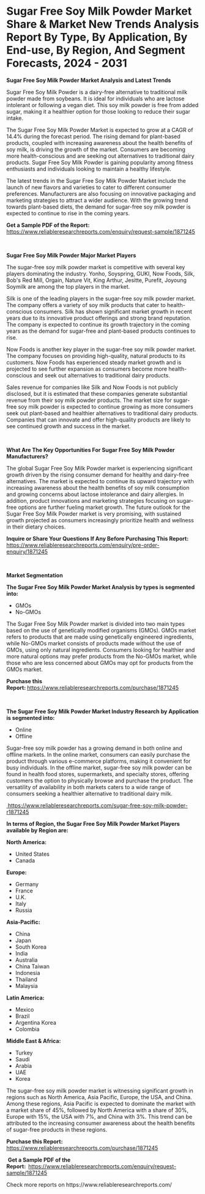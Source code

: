 <p><h1>Sugar Free Soy Milk Powder Market Share & Market New Trends Analysis Report By Type, By Application, By End-use, By Region, And Segment Forecasts, 2024 - 2031</h1></p><p><strong>Sugar Free Soy Milk Powder Market Analysis and Latest Trends</strong></p>
<p><p>Sugar Free Soy Milk Powder is a dairy-free alternative to traditional milk powder made from soybeans. It is ideal for individuals who are lactose intolerant or following a vegan diet. This soy milk powder is free from added sugar, making it a healthier option for those looking to reduce their sugar intake.</p><p>The Sugar Free Soy Milk Powder Market is expected to grow at a CAGR of 14.4% during the forecast period. The rising demand for plant-based products, coupled with increasing awareness about the health benefits of soy milk, is driving the growth of the market. Consumers are becoming more health-conscious and are seeking out alternatives to traditional dairy products. Sugar Free Soy Milk Powder is gaining popularity among fitness enthusiasts and individuals looking to maintain a healthy lifestyle.</p><p>The latest trends in the Sugar Free Soy Milk Powder Market include the launch of new flavors and varieties to cater to different consumer preferences. Manufacturers are also focusing on innovative packaging and marketing strategies to attract a wider audience. With the growing trend towards plant-based diets, the demand for sugar-free soy milk powder is expected to continue to rise in the coming years.</p></p>
<p><strong>Get a Sample PDF of the Report:&nbsp;</strong> <a href="https://www.reliableresearchreports.com/enquiry/request-sample/1871245">https://www.reliableresearchreports.com/enquiry/request-sample/1871245</a></p>
<p>&nbsp;</p>
<p><strong>Sugar Free Soy Milk Powder Major Market Players</strong></p>
<p><p>The sugar-free soy milk powder market is competitive with several key players dominating the industry. Yonho, Soyspring, GUKI, Now Foods, Silk, Bob's Red Mill, Orgain, Nature Vit, King Arthur, Jesitte, Purefit, Joyoung Soymilk are among the top players in the market.</p><p>Silk is one of the leading players in the sugar-free soy milk powder market. The company offers a variety of soy milk products that cater to health-conscious consumers. Silk has shown significant market growth in recent years due to its innovative product offerings and strong brand reputation. The company is expected to continue its growth trajectory in the coming years as the demand for sugar-free and plant-based products continues to rise.</p><p>Now Foods is another key player in the sugar-free soy milk powder market. The company focuses on providing high-quality, natural products to its customers. Now Foods has experienced steady market growth and is projected to see further expansion as consumers become more health-conscious and seek out alternatives to traditional dairy products.</p><p>Sales revenue for companies like Silk and Now Foods is not publicly disclosed, but it is estimated that these companies generate substantial revenue from their soy milk powder products. The market size for sugar-free soy milk powder is expected to continue growing as more consumers seek out plant-based and healthier alternatives to traditional dairy products. Companies that can innovate and offer high-quality products are likely to see continued growth and success in the market.</p></p>
<p>&nbsp;</p>
<p><strong>What Are The Key Opportunities For Sugar Free Soy Milk Powder Manufacturers?</strong></p>
<p><p>The global Sugar Free Soy Milk Powder market is experiencing significant growth driven by the rising consumer demand for healthy and dairy-free alternatives. The market is expected to continue its upward trajectory with increasing awareness about the health benefits of soy milk consumption and growing concerns about lactose intolerance and dairy allergies. In addition, product innovations and marketing strategies focusing on sugar-free options are further fueling market growth. The future outlook for the Sugar Free Soy Milk Powder market is very promising, with sustained growth projected as consumers increasingly prioritize health and wellness in their dietary choices.</p></p>
<p><strong>Inquire or Share Your Questions If Any Before Purchasing This Report:</strong> <a href="https://www.reliableresearchreports.com/enquiry/pre-order-enquiry/1871245">https://www.reliableresearchreports.com/enquiry/pre-order-enquiry/1871245</a></p>
<p>&nbsp;</p>
<p><strong>Market Segmentation</strong></p>
<p><strong>The Sugar Free Soy Milk Powder Market Analysis by types is segmented into:</strong></p>
<p><ul><li>GMOs</li><li>No-GMOs</li></ul></p>
<p><p>The Sugar Free Soy Milk Powder market is divided into two main types based on the use of genetically modified organisms (GMOs). GMOs market refers to products that are made using genetically engineered ingredients, while No-GMOs market consists of products made without the use of GMOs, using only natural ingredients. Consumers looking for healthier and more natural options may prefer products from the No-GMOs market, while those who are less concerned about GMOs may opt for products from the GMOs market.</p></p>
<p><strong>Purchase this Report:&nbsp;</strong><a href="https://www.reliableresearchreports.com/purchase/1871245">https://www.reliableresearchreports.com/purchase/1871245</a></p>
<p>&nbsp;</p>
<p><strong>The Sugar Free Soy Milk Powder Market Industry Research by Application is segmented into:</strong></p>
<p><ul><li>Online</li><li>Offline</li></ul></p>
<p><p>Sugar-free soy milk powder has a growing demand in both online and offline markets. In the online market, consumers can easily purchase the product through various e-commerce platforms, making it convenient for busy individuals. In the offline market, sugar-free soy milk powder can be found in health food stores, supermarkets, and specialty stores, offering customers the option to physically browse and purchase the product. The versatility of availability in both markets caters to a wide range of consumers seeking a healthier alternative to traditional dairy milk.</p></p>
<p><a href="https://www.reliableresearchreports.com/sugar-free-soy-milk-powder-r1871245">&nbsp;https://www.reliableresearchreports.com/sugar-free-soy-milk-powder-r1871245</a></p>
<p><strong>In terms of Region, the Sugar Free Soy Milk Powder Market Players available by Region are:</strong></p>
<p>
    <p> <strong> North America: </strong>
        <ul>
            <li>United States</li>
            <li>Canada</li>
        </ul>
        </p> 
    <p> <strong> Europe: </strong>
        <ul>
            <li>Germany</li>
            <li>France</li>
            <li>U.K.</li>
            <li>Italy</li>
            <li>Russia</li>
        </ul>
        </p> 
    <p> <strong> Asia-Pacific: </strong>
        <ul>
            <li>China</li>
            <li>Japan</li>
            <li>South Korea</li>
            <li>India</li>
            <li>Australia</li>
            <li>China Taiwan</li>
            <li>Indonesia</li>
            <li>Thailand</li>
            <li>Malaysia</li>
        </ul>
        </p> 
    <p> <strong> Latin America: </strong>
        <ul>
            <li>Mexico</li>
            <li>Brazil</li>
            <li>Argentina Korea</li>
            <li>Colombia</li>
        </ul>
        </p> 
    <p> <strong> Middle East & Africa: </strong>
        <ul>
            <li>Turkey</li>
            <li>Saudi</li>
            <li>Arabia</li>
            <li>UAE</li>
            <li>Korea</li>
        </ul>
    </p>
    </p>
<p><p>The sugar-free soy milk powder market is witnessing significant growth in regions such as North America, Asia Pacific, Europe, the USA, and China. Among these regions, Asia Pacific is expected to dominate the market with a market share of 45%, followed by North America with a share of 30%, Europe with 15%, the USA with 7%, and China with 3%. This trend can be attributed to the increasing consumer awareness about the health benefits of sugar-free products in these regions.</p></p>
<p><strong>Purchase this Report: </strong><a href="https://www.reliableresearchreports.com/purchase/1871245">https://www.reliableresearchreports.com/purchase/1871245</a></p>
<p>&nbsp;<strong>Get a Sample PDF of the Report:&nbsp;&nbsp;</strong><a href="https://www.reliableresearchreports.com/enquiry/request-sample/1871245">https://www.reliableresearchreports.com/enquiry/request-sample/1871245</a></p>
<p><strong></strong></p>
<p>Check more reports on https://www.reliableresearchreports.com/</p>